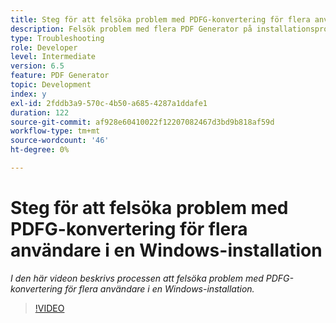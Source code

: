 ```yaml
---
title: Steg för att felsöka problem med PDFG-konvertering för flera användare i en Windows-installation
description: Felsök problem med flera PDF Generator på installationsprogrammet för Windows.
type: Troubleshooting
role: Developer
level: Intermediate
version: 6.5
feature: PDF Generator
topic: Development
index: y
exl-id: 2fddb3a9-570c-4b50-a685-4287a1ddafe1
duration: 122
source-git-commit: af928e60410022f12207082467d3bd9b818af59d
workflow-type: tm+mt
source-wordcount: '46'
ht-degree: 0%

---
```


# Steg för att felsöka problem med PDFG-konvertering för flera användare i en Windows-installation

*I den här videon beskrivs processen att felsöka problem med PDFG-konvertering för flera användare i en Windows-installation.*

>[!VIDEO](https://video.tv.adobe.com/v/335550?quality=12&learn=on)
